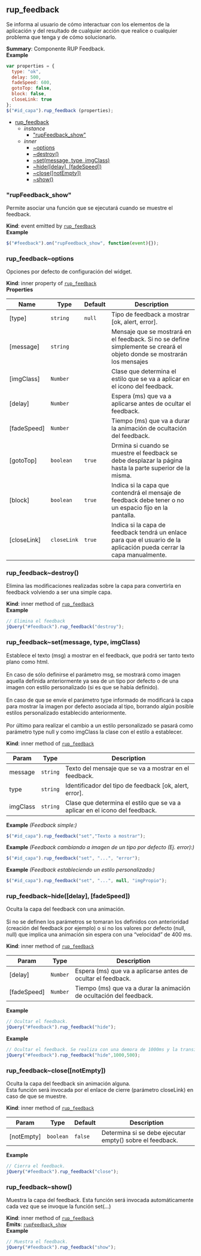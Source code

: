 <a name="module_rup_feedback"></a>

## rup\_feedback
Se informa al usuario de cómo interactuar con los elementos de la aplicación y del resultado de cualquier acción que realice o cualquier problema que tenga y de cómo solucionarlo.

**Summary**: Componente RUP Feedback.  
**Example**  
```js
var properties = {  type: "ok",  delay: 500,  fadeSpeed: 600,  gotoTop: false,  block: false,  closeLink: true};$("#id_capa").rup_feedback (properties);
```

* [rup_feedback](#module_rup_feedback)
    * _instance_
        * ["rupFeedback_show"](#module_rup_feedback+event_rupFeedback_show)
    * _inner_
        * [~options](#module_rup_feedback..options)
        * [~destroy()](#module_rup_feedback..destroy)
        * [~set(message, type, imgClass)](#module_rup_feedback..set)
        * [~hide([delay], [fadeSpeed])](#module_rup_feedback..hide)
        * [~close([notEmpty])](#module_rup_feedback..close)
        * [~show()](#module_rup_feedback..show)

<a name="module_rup_feedback+event_rupFeedback_show"></a>

### "rupFeedback_show"
Permite asociar una función que se ejecutará cuando se muestre el feedback.

**Kind**: event emitted by [<code>rup\_feedback</code>](#module_rup_feedback)  
**Example**  
```js
$("#feedback").on("rupFeedback_show", function(event){});
```
<a name="module_rup_feedback..options"></a>

### rup_feedback~options
Opciones por defecto de configuración del widget.

**Kind**: inner property of [<code>rup\_feedback</code>](#module_rup_feedback)  
**Properties**

| Name | Type | Default | Description |
| --- | --- | --- | --- |
| [type] | <code>string</code> | <code>null</code> | Tipo de feedback a mostrar [ok, alert, error]. |
| [message] | <code>string</code> |  | Mensaje que se mostrará en el feedback. Si no se define simplemente se creará el objeto donde se mostrarán los mensajes |
| [imgClass] | <code>Number</code> | <code></code> | Clase que determina el estilo que se va a aplicar en el icono del feedback. |
| [delay] | <code>Number</code> | <code></code> | Espera (ms) que va a aplicarse antes de ocultar el feedback. |
| [fadeSpeed] | <code>Number</code> | <code></code> | Tiempo (ms) que va a durar la animación de ocultación del feedback. |
| [gotoTop] | <code>boolean</code> | <code>true</code> | Drmina si cuando se muestre el feedback se debe desplazar la página hasta la parte superior de la misma. |
| [block] | <code>boolean</code> | <code>true</code> | Indica si la capa que contendrá el mensaje de feedback debe tener o no un espacio fijo en la pantalla. |
| [closeLink] | <code>closeLink</code> | <code>true</code> | Indica si la capa de feedback tendrá un enlace para que el usuario de la aplicación pueda cerrar la capa manualmente. |

<a name="module_rup_feedback..destroy"></a>

### rup_feedback~destroy()
Elimina las modificaciones realizadas sobre la capa para convertirla en feedback volviendo a ser una simple capa.

**Kind**: inner method of [<code>rup\_feedback</code>](#module_rup_feedback)  
**Example**  
```js
// Elimina el feedbackjQuery("#feedback").rup_feedback("destroy");
```
<a name="module_rup_feedback..set"></a>

### rup_feedback~set(message, type, imgClass)
Establece el texto (msg) a mostrar en el feedback, que podrá ser tanto texto plano como html. <br/><br/>En caso de sólo definirse el parámetro msg, se mostrará como imagen aquella definida anteriormente ya sea de un tipo por defecto o de una imagen con estilo personalizado (si es que se había definido). <br/><br/>En caso de que se envíe el parámetro type informado de modificará la capa para mostrar la imagen por defecto asociada al tipo, borrando algún posible estilos personalizado establecido anteriormente. <br/><br/>Por último para realizar el cambio a un estilo personalizado se pasará como parámetro type null y como imgClass la clase con el estilo a establecer.

**Kind**: inner method of [<code>rup\_feedback</code>](#module_rup_feedback)  

| Param | Type | Description |
| --- | --- | --- |
| message | <code>string</code> | Texto del mensaje que se va a mostrar en el feedback. |
| type | <code>string</code> | Identificador del tipo de feedback [ok, alert, error]. |
| imgClass | <code>string</code> | Clase que determina el estilo que se va a aplicar en el icono del feedback. |

**Example** *(Feedback simple:)*  
```js
$("#id_capa").rup_feedback("set","Texto a mostrar");
```
**Example** *(Feedback cambiando a imagen de un tipo por defecto (Ej. error):)*  
```js
$("#id_capa").rup_feedback("set", "...", "error");
```
**Example** *(Feedback estableciendo un estilo personalizado:)*  
```js
$("#id_capa").rup_feedback("set", "...", null, "imgPropio");
```
<a name="module_rup_feedback..hide"></a>

### rup_feedback~hide([delay], [fadeSpeed])
Oculta la capa del feedback con una animación. <br/><br/>Si no se definen los parámetros se tomaran los definidos con anterioridad (creación del feedback por ejemplo) o si no los valores por defecto (null, null) que implica una animación sin espera con una “velocidad” de 400 ms.

**Kind**: inner method of [<code>rup\_feedback</code>](#module_rup_feedback)  

| Param | Type | Description |
| --- | --- | --- |
| [delay] | <code>Number</code> | Espera (ms) que va a aplicarse antes de ocultar el feedback. |
| [fadeSpeed] | <code>Number</code> | Tiempo (ms) que va a durar la animación de ocultación del feedback. |

**Example**  
```js
// Ocultar el feedback.jQuery("#feedback").rup_feedback("hide");
```
**Example**  
```js
// Ocultar el feedback. Se realiza con una demora de 1000ms y la transición dura 500ms.jQuery("#feedback").rup_feedback("hide",1000,500);
```
<a name="module_rup_feedback..close"></a>

### rup_feedback~close([notEmpty])
Oculta la capa del feedback sin animación alguna.<br/>Esta función será invocada por el enlace de cierre (parámetro closeLink) en caso de que se muestre.

**Kind**: inner method of [<code>rup\_feedback</code>](#module_rup_feedback)  

| Param | Type | Default | Description |
| --- | --- | --- | --- |
| [notEmpty] | <code>boolean</code> | <code>false</code> | Determina si se debe ejecutar empty() sobre el feedback. |

**Example**  
```js
// Cierra el feedback.jQuery("#feedback").rup_feedback("close");
```
<a name="module_rup_feedback..show"></a>

### rup_feedback~show()
Muestra la capa del feedback.Esta función será invocada automáticamente cada vez que se invoque la función set(…)

**Kind**: inner method of [<code>rup\_feedback</code>](#module_rup_feedback)  
**Emits**: [<code>rupFeedback\_show</code>](#module_rup_feedback+event_rupFeedback_show)  
**Example**  
```js
// Muestra el feedback.jQuery("#feedback").rup_feedback("show");
```
